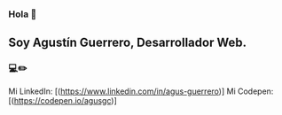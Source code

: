 ### Hola 👋
## Soy Agustín Guerrero, Desarrollador Web.
### 💻✏️

Mi LinkedIn: [(https://www.linkedin.com/in/agus-guerrero)]
Mi Codepen: [(https://codepen.io/agusgc)]
